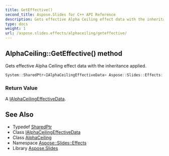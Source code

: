 ```yaml
---
title: GetEffective()
second_title: Aspose.Slides for C++ API Reference
description: Gets effective Alpha Ceiling effect data with the inheritance applied.
type: docs
weight: 1
url: /aspose.slides.effects/alphaceiling/geteffective/
---
```

## AlphaCeiling::GetEffective() method


Gets effective Alpha Ceiling effect data with the inheritance applied.

```cpp
System::SharedPtr<IAlphaCeilingEffectiveData> Aspose::Slides::Effects::AlphaCeiling::GetEffective() override
```


### Return Value

A [IAlphaCeilingEffectiveData](../../ialphaceilingeffectivedata/).

## See Also

* Typedef [SharedPtr](../../../system/sharedptr/)
* Class [IAlphaCeilingEffectiveData](../../ialphaceilingeffectivedata/)
* Class [AlphaCeiling](../)
* Namespace [Aspose::Slides::Effects](../../)
* Library [Aspose.Slides](../../../)
